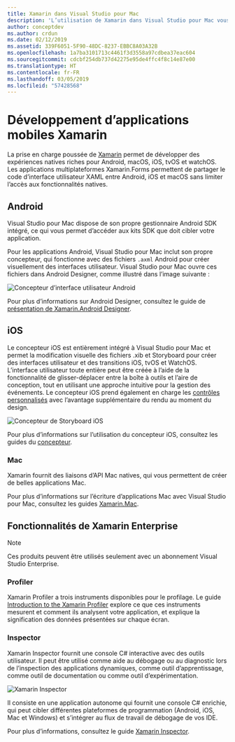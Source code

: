 ```yaml
---
title: Xamarin dans Visual Studio pour Mac
description: 'L’utilisation de Xamarin dans Visual Studio pour Mac vous permet de créer des applications multiplateformes ciblant iOS, Mac, Android, tvOS et watchOS '
author: conceptdev
ms.author: crdun
ms.date: 02/12/2019
ms.assetid: 339F6051-5F90-48DC-8237-EBBC8A03A32B
ms.openlocfilehash: 1a7ba3101713c4461f3d3558a97cdbea37eac604
ms.sourcegitcommit: cdcbf254db737d42275e95de4ffc4f8c14e87e00
ms.translationtype: HT
ms.contentlocale: fr-FR
ms.lasthandoff: 03/05/2019
ms.locfileid: "57428568"
---
```

# <a name="xamarin-mobile-app-development"></a>Développement d’applications mobiles Xamarin

La prise en charge poussée de [Xamarin](/xamarin) permet de développer des expériences natives riches pour Android, macOS, iOS, tvOS et watchOS. Les applications multiplateformes Xamarin.Forms permettent de partager le code d’interface utilisateur XAML entre Android, iOS et macOS sans limiter l’accès aux fonctionnalités natives.

## <a name="android"></a>Android

Visual Studio pour Mac dispose de son propre gestionnaire Android SDK intégré, ce qui vous permet d’accéder aux kits SDK que doit cibler votre application.

Pour les applications Android, Visual Studio pour Mac inclut son propre concepteur, qui fonctionne avec des fichiers `.axml` Android pour créer visuellement des interfaces utilisateur. Visual Studio pour Mac ouvre ces fichiers dans Android Designer, comme illustré dans l’image suivante :

![Concepteur d’interface utilisateur Android](media/intro-image31.png)

Pour plus d’informations sur Android Designer, consultez le guide de [présentation de Xamarin.Android Designer](/xamarin/android/user-interface/android-designer/index).

## <a name="ios"></a>iOS

Le concepteur iOS est entièrement intégré à Visual Studio pour Mac et permet la modification visuelle des fichiers .xib et Storyboard pour créer des interfaces utilisateur et des transitions iOS, tvOS et WatchOS. L’interface utilisateur toute entière peut être créée à l’aide de la fonctionnalité de glisser-déplacer entre la boîte à outils et l’aire de conception, tout en utilisant une approche intuitive pour la gestion des événements. Le concepteur iOS prend également en charge les [contrôles personnalisés](/xamarin/ios/user-interface/designer/ios-designable-controls-overview) avec l’avantage supplémentaire du rendu au moment du design.

![Concepteur de Storyboard iOS](media/intro-image30.png)

Pour plus d’informations sur l’utilisation du concepteur iOS, consultez les guides du [concepteur](https://docs.microsoft.com/xamarin/ios/user-interface/designer/?tabs=macos).

### <a name="mac"></a>Mac

Xamarin fournit des liaisons d’API Mac natives, qui vous permettent de créer de belles applications Mac.

Pour plus d’informations sur l’écriture d’applications Mac avec Visual Studio pour Mac, consultez les guides [Xamarin.Mac](/xamarin/mac/get-started/index).

## <a name="xamarin-enterprise-features"></a>Fonctionnalités de Xamarin Enterprise

> [!Note]
> Ces produits peuvent être utilisés seulement avec un abonnement Visual Studio Enterprise.

### <a name="profiler"></a>Profiler

Xamarin Profiler a trois instruments disponibles pour le profilage. Le guide [Introduction to the Xamarin Profiler](/xamarin/tools/profiler/index?tabs=macos) explore ce que ces instruments mesurent et comment ils analysent votre application, et explique la signification des données présentées sur chaque écran.

### <a name="inspector"></a>Inspector

Xamarin Inspector fournit une console C# interactive avec des outils utilisateur. Il peut être utilisé comme aide au débogage ou au diagnostic lors de l’inspection des applications dynamiques, comme outil d’apprentissage, comme outil de documentation ou comme outil d’expérimentation.

![Xamarin Inspector](media/intro-inspector.png)

Il consiste en une application autonome qui fournit une console C# enrichie, qui peut cibler différentes plateformes de programmation (Android, iOS, Mac et Windows) et s’intégrer au flux de travail de débogage de vos IDE. 

Pour plus d’informations, consultez le guide [Xamarin Inspector](/xamarin/tools/inspector/).